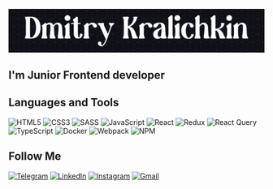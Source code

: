 [![Header](https://github.com/dmKrl/dmKrl/blob/main/assets/header-black.png)](https://github.com/dmKrl)

## I'm Junior Frontend developer

## Languages and Tools

![HTML5](https://img.shields.io/badge/html5-%2320232a.svg?style=for-the-badge&logo=html5&logoColor=#CD5C5C)
![CSS3](https://img.shields.io/badge/css3-%2320232a.svg?style=for-the-badge&logo=css3&logoColor=#4682B4)
![SASS](https://img.shields.io/badge/SASS-%2320232a.svg?style=for-the-badge&logo=SASS&logoColor=#F08080)
![JavaScript](https://img.shields.io/badge/javascript-%2320232a.svg?style=for-the-badge&logo=javascript&logoColor=%23F7DF1E)
![React](https://img.shields.io/badge/react-%2320232a.svg?style=for-the-badge&logo=react&logoColor=%2361DAFB)
![Redux](https://img.shields.io/badge/redux-%2320232a.svg?style=for-the-badge&logo=redux&logoColor=#A52A2A)
![React Query](https://img.shields.io/badge/-React%20Query-%2320232a?style=for-the-badge&logo=react%20query&logoColor=%2361DAFB)
![TypeScript](https://img.shields.io/badge/typescript-%2320232a.svg?style=for-the-badge&logo=typescript&logoColor=#4682B4)
![Docker](https://img.shields.io/badge/docker-%2320232a.svg?style=for-the-badge&logo=docker&logoColor=#1E90FF)
![Webpack](https://img.shields.io/badge/webpack-%2320232a.svg?style=for-the-badge&logo=webpack&logoColor=#87CEFA)
![NPM](https://img.shields.io/badge/NPM-%2320232a?style=for-the-badge&logo=npm&logoColor=#A52A2A)

## Follow Me

[![Telegram](https://img.shields.io/badge/Telegram-%2320232a?style=for-the-badge&logo=telegram&logoColor=#00BFFF)](https://t.me/Grogupa)
[![LinkedIn](https://img.shields.io/badge/linkedin-%2320232a.svg?style=for-the-badge&logo=linkedin&logoColor=#4682B4)](https://www.linkedin.com/in/krldmitrya)
[![Instagram](https://img.shields.io/badge/Instagram-%2320232a.svg?style=for-the-badge&logo=Instagram&logoColor=#FF7F50)](https://www.instagram.com/dm_krl)
[![Gmail](https://img.shields.io/badge/Gmail-%2320232a?style=for-the-badge&logo=gmail&logoColor=#FF6347)](https://www.gmail.com/kralichkin.dmitry@gmail.com)
